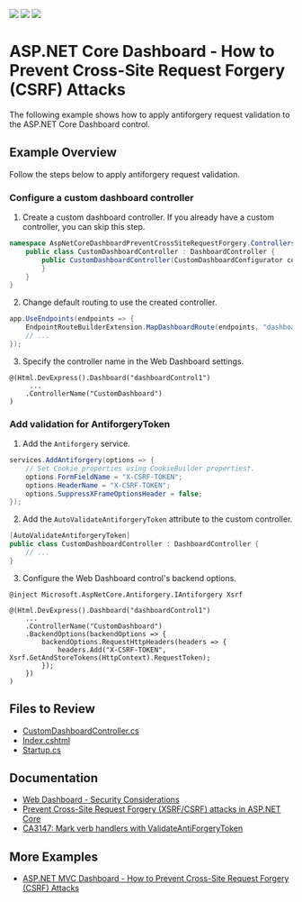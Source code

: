 <!-- default badges list -->
![](https://img.shields.io/endpoint?url=https://codecentral.devexpress.com/api/v1/VersionRange/381088552/21.1.3%2B)
[![](https://img.shields.io/badge/Open_in_DevExpress_Support_Center-FF7200?style=flat-square&logo=DevExpress&logoColor=white)](https://supportcenter.devexpress.com/ticket/details/T1010110)
[![](https://img.shields.io/badge/📖_How_to_use_DevExpress_Examples-e9f6fc?style=flat-square)](https://docs.devexpress.com/GeneralInformation/403183)
<!-- default badges end -->
# ASP.NET Core Dashboard - How to Prevent Cross-Site Request Forgery (CSRF) Attacks

The following example shows how to apply antiforgery request validation to the ASP.NET Core Dashboard control.

## Example Overview

Follow the steps below to apply antiforgery request validation.

### Configure a custom dashboard controller

1. Create a custom dashboard controller. If you already have a custom controller, you can skip this step.

```cs
namespace AspNetCoreDashboardPreventCrossSiteRequestForgery.Controllers {
    public class CustomDashboardController : DashboardController {
        public CustomDashboardController(CustomDashboardConfigurator configurator, IDataProtectionProvider dataProtectionProvider = null): base(configurator, dataProtectionProvider) { 
        }
    }    
}
```

2. Change default routing to use the created controller.

```cs
app.UseEndpoints(endpoints => {
	EndpointRouteBuilderExtension.MapDashboardRoute(endpoints, "dashboardControl", "CustomDashboard");
	// ...
});
```

3. Specify the controller name in the Web Dashboard settings.

```razor
@(Html.DevExpress().Dashboard("dashboardControl1")
     ...
    .ControllerName("CustomDashboard")
)
```


###  Add validation for AntiforgeryToken
1. Add the `Antiforgery` service.

```cs
services.AddAntiforgery(options => {
	// Set Cookie properties using CookieBuilder properties†.
	options.FormFieldName = "X-CSRF-TOKEN";
	options.HeaderName = "X-CSRF-TOKEN";
	options.SuppressXFrameOptionsHeader = false;
});
```

2. Add the `AutoValidateAntiforgeryToken` attribute to the custom controller.

```cs
[AutoValidateAntiforgeryToken]
public class CustomDashboardController : DashboardController {
	// ...
}   
```

3. Configure the Web Dashboard control's backend options.

```razor
@inject Microsoft.AspNetCore.Antiforgery.IAntiforgery Xsrf
 
@(Html.DevExpress().Dashboard("dashboardControl1")
    ...
    .ControllerName("CustomDashboard")
    .BackendOptions(backendOptions => {
        backendOptions.RequestHttpHeaders(headers => {
            headers.Add("X-CSRF-TOKEN", Xsrf.GetAndStoreTokens(HttpContext).RequestToken);
        });
    })
)
```

## Files to Review

* [CustomDashboardController.cs](./CS/AspNetCoreDashboardPreventCrossSiteRequestForgery/Controllers/CustomDashboardController.cs)
* [Index.cshtml](./CS/AspNetCoreDashboardPreventCrossSiteRequestForgery/Pages/Index.cshtml)
* [Startup.cs](./CS/AspNetCoreDashboardPreventCrossSiteRequestForgery/Startup.cs)

## Documentation

- [Web Dashboard - Security Considerations](https://docs.devexpress.com/Dashboard/118651/web-dashboard/general-information/security-considerations)
- [Prevent Cross-Site Request Forgery (XSRF/CSRF) attacks in ASP.NET Core](https://docs.microsoft.com/en-us/aspnet/core/security/anti-request-forgery)
- [CA3147: Mark verb handlers with ValidateAntiForgeryToken](https://docs.microsoft.com/en-us/dotnet/fundamentals/code-analysis/quality-rules/ca3147)

## More Examples

- [ASP.NET MVC Dashboard - How to Prevent Cross-Site Request Forgery (CSRF) Attacks](https://github.com/DevExpress-Examples/asp-net-mvc-dashboard-antiforgery)
